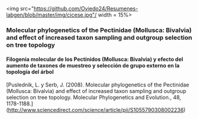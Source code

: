 
<img src="https://github.com/Oviedo24/Resumenes-labgen/blob/master/img/cicese.jpg"/ width = 15%>

### Molecular phylogenetics of the Pectinidae (Mollusca: Bivalvia) and effect of increased taxon sampling and outgroup selection on tree topology

#### Filogenia molecular de los Pectínidos (Mollusca: Bivalvia) y efecto del aumento de taxones de muestreo y selección de grupo externo en la topología del árbol

[Puslednik, L. y Serb, J. (2008). Molecular phylogenetics of the Pectinidae (Mollusca: Bivalvia) and effect of increased taxon sampling and outgroup selection on tree topology. Molecular Phylogenetics and Evolution., 48, 1178-1188.] (http://www.sciencedirect.com/science/article/pii/S1055790308002236)


